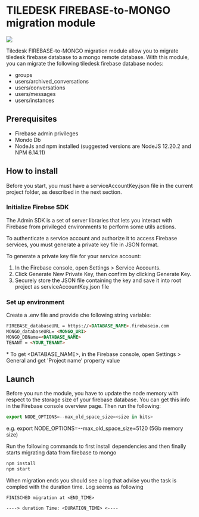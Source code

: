 # TILEDESK FIREBASE-to-MONGO migration module

![](https://user-images.githubusercontent.com/47848430/177296810-df0a3495-07aa-423e-9326-631fb18936c1.png)

Tiledesk FIREBASE-to-MONGO migration module allow you to migrate tiledesk firebase database to a mongo remote database. 
With this module, you can migrate the following tiledesk firebase database nodes:
- groups
- users/archived_conversations
- users/conversations
- users/messages
- users/instances

## Prerequisites
- Firebase admin privileges
- Mondo Db
- NodeJs and npm installed (suggested versions are NodeJS 12.20.2 and NPM 6.14.11)

## How to install
Before you start, you must have a serviceAccountKey.json file in the current project folder, as described in the next section. 

### Initialize Firebse SDK
The Admin SDK is a set of server libraries that lets you interact with Firebase from privileged environments to perform some utils actions.

To authenticate a service account and authorize it to access Firebase services, you must generate a private key file in JSON format.

To generate a private key file for your service account:
1. In the Firebase console, open Settings > Service Accounts.
2. Click Generate New Private Key, then confirm by clicking Generate Key.
3. Securely store the JSON file containing the key and save it into root project as serviceAccountKey.json file


### Set up environment

Create a .env file and provide che following string variable:
```html
FIREBASE_databaseURL = https://<DATABASE_NAME>.firebaseio.com
MONGO_databaseURL= <MONGO_URI>
MONGO_DBName=<DATABASE_NAME>
TENANT = <YOUR_TENANT>
```
\* To get <DATABASE_NAME>, in the Firebase console, open Settings > General and get 'Project name' property value

## Launch
Before you run the module, you have to update the node memory with respect to the storage size of your firebase database. You can get this info in the Firebase console overview page. Then run the following:
```javascript
export NODE_OPTIONS=--max_old_space_size=<size in bits>
```
e.g. export NODE_OPTIONS=--max_old_space_size=5120 (5Gb memory size)

Run the following commands to first install dependencies and then finally starts migrating data from firebase to mongo

```javascript
npm install
npm start
```

When migration ends you should see a log that advise you the task is compled with the duration time. Log seems as following

```
FINISCHED migration at <END_TIME>

----> duration Time: <DURATION_TIME> <----

```



